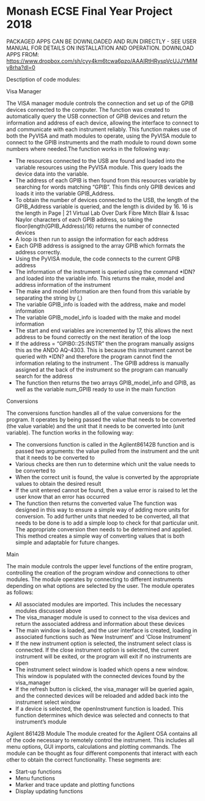 # Monash ECSE Final Year Project 2018


PACKAGED APPS CAN BE DOWNLOADED AND RUN DIRECTLY - SEE USER MANUAL FOR DETAILS ON INSTALLATION AND OPERATION.
DOWNLOAD APPS FROM: https://www.dropbox.com/sh/cyy4km6tcwa6pzo/AAAIRtHRyspVcUJJYMlMy8rha?dl=0

Desctiption of code modules:

Visa Manager

The VISA manager module controls the connection and set up of the GPIB devices connected to the computer. The function was created to automatically query the USB connection of GPIB devices and return the information and address of each device, allowing the interface to connect to and communicate with each instrument reliably. This function makes use of both the PyVISA and math modules to operate, using the PyVISA module to connect to the GPIB instruments and the math module to round down some numbers where needed.The function works in the following way:

- The resources connected to the USB are found and loaded into the variable
resources using the PyVISA module. This query loads the device data into the
variable.
- The address of each GPIB is then found from this resources variable by searching for
words matching “GPIB”. This finds only GPIB devices and loads it into the variable
GPIB_Address.
- To obtain the number of devices connected to the USB, the length of the
GPIB_Address variable is queried, and the length is divided by 16. 16 is the length in Page | 21
Virtual Lab Over Dark Fibre Mitch Blair & Issac Naylor
characters of each GPIB address, so taking the floor(length(GPIB_Address)/16)
returns the number of connected devices
- A loop is then run to assign the information for each address
- Each GPIB address is assigned to the array GPIB which formats the address
correctly.
- Using the PyVISA module, the code connects to the current GPIB address
- The information of the instrument is queried using the command *IDN? and loaded
into the variable info. This returns the make, model and address information of the
instrument
- The make and model information are then found from this variable by separating the
string by (,)
- The variable GPIB_info is loaded with the address, make and model information
- The variable GPIB_model_info is loaded with the make and model information
- The start and end variables are incremented by 17, this allows the next address to be
found correctly on the next iteration of the loop
- If the address = “GPIB0::25:INSTR” then the program manually assigns this as the
ANDO AQ-4303. This is because this instrument cannot be queried with *IDN? and therefore the program cannot find the information relating to the instrument . The GPIB address is manually assigned at the back of the instrument so the program can manually search for the address
- The function then returns the two arrays GPIB_model_info and GPIB, as well as the variable num_GPIB ready to use in the main function


Conversions

The conversions function handles all of the value conversions for the program. It operates by being passed the value that needs to be converted (the value variable) and the unit that it needs to be converted into (unit variable). The function works in the following way:

- The conversions function is called in the Agilent86142B function and is passed two arguments: the value pulled from the instrument and the unit that it needs to be converted to
- Various checks are then run to determine which unit the value needs to be converted to
- When the correct unit is found, the value is converted by the appropriate values to obtain the desired result
- If the unit entered cannot be found, then a value error is raised to let the user know that an error has occurred
- The function then returns the converted value
The function was designed in this way to ensure a simple way of adding more units for conversion. To add further units that needed to be converted, all that needs to be done is to add a simple loop to check for that particular unit. The appropriate conversion then needs to be determined and applied. This method creates a simple way of converting values that is both simple and adaptable for future changes.


Main

The main module controls the upper level functions of the entire program, controlling the creation of the program window and connections to other modules. The module operates by connecting to different instruments depending on what options are selected by the user. The module operates as follows:

- All associated modules are imported. This includes the necessary modules
discussed above
- The visa_manager module is used to connect to the visa devices and return the
associated address and information about these devices
- The main window is loaded, and the user interface is created, loading in associated
functions such as ‘New Instrument’ and ‘Close Instrument’
- If the new instrument option is selected, the instrument select class is connected. If
the close instrument option is selected, the current instrument will be exited, or the
program will exit if no instruments are open
- The instrument select window is loaded which opens a new window. This window is
populated with the connected devices found by the visa_manager
- If the refresh button is clicked, the visa_manager will be queried again, and the
connected devices will be reloaded and added back into the instrument select
window
- If a device is selected, the openInstrument function is loaded. This function
determines which device was selected and connects to that instrument’s module

Agilent 86142B Module
The module created for the Agilent OSA contains all of the code necessary to remotely control the instrument. This includes all menu options, GUI imports, calculations and plotting commands. The module can be thought as four different components that interact with each other to obtain the correct functionality. These segments are:

- Start-up functions
- Menu functions
- Marker and trace update and plotting functions
- Display updating functions

